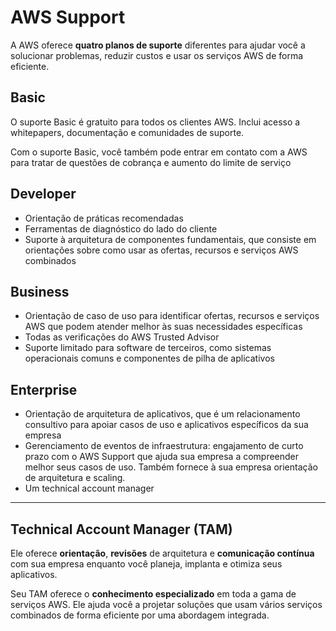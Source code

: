 # AWS Support 

A AWS oferece **quatro planos de suporte** diferentes para ajudar você a solucionar problemas, reduzir custos e usar os serviços AWS de forma eficiente. 

## Basic
O suporte Basic é gratuito para todos os clientes AWS. Inclui acesso a whitepapers, documentação e comunidades de suporte. 

Com o suporte Basic, você também pode entrar em contato com a AWS para tratar de questões de cobrança e aumento do limite de serviço

## Developer
- Orientação de práticas recomendadas
- Ferramentas de diagnóstico do lado do cliente
- Suporte à arquitetura de componentes fundamentais, que consiste em orientações sobre como usar as ofertas, recursos e serviços AWS combinados

## Business
- Orientação de caso de uso para identificar ofertas, recursos e serviços AWS que podem atender melhor às suas necessidades específicas
- Todas as verificações do AWS Trusted Advisor
- Suporte limitado para software de terceiros, como sistemas operacionais comuns e componentes de pilha de aplicativos

## Enterprise
- Orientação de arquitetura de aplicativos, que é um relacionamento consultivo para apoiar casos de uso e aplicativos específicos da sua empresa
- Gerenciamento de eventos de infraestrutura: engajamento de curto prazo com o AWS Support que ajuda sua empresa a compreender melhor seus casos de uso. Também fornece à sua empresa orientação de arquitetura e scaling.
- Um technical account manager

---

## Technical Account Manager (TAM)
Ele oferece **orientação**, **revisões** de arquitetura e **comunicação contínua** com sua empresa enquanto você planeja, implanta e otimiza seus aplicativos. 

Seu TAM oferece o **conhecimento especializado** em toda a gama de serviços AWS. Ele ajuda você a projetar soluções que usam vários serviços combinados de forma eficiente por uma abordagem integrada.